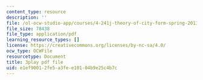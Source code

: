 ```yaml
---
content_type: resource
description: ''
file: /ol-ocw-studio-app/courses/4-241j-theory-of-city-form-spring-2013/e1ef90012fe5a3fee10104b9e25c4b7c_q485E0u9Kjk.pdf
file_size: 78438
file_type: application/pdf
learning_resource_types: []
license: https://creativecommons.org/licenses/by-nc-sa/4.0/
ocw_type: OCWFile
resourcetype: Document
title: 3play pdf file
uid: e1ef9001-2fe5-a3fe-e101-04b9e25c4b7c
---
```

